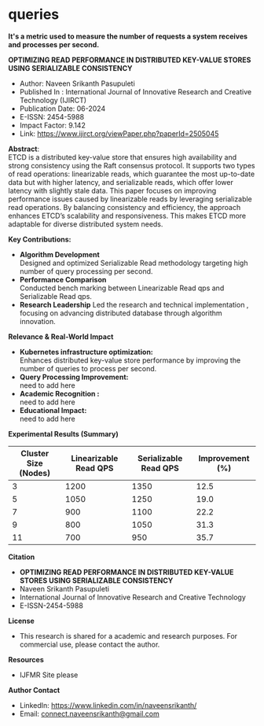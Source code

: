 # queries
**It's a metric used to measure the number of requests a system receives and processes per second.**

**OPTIMIZING READ PERFORMANCE IN DISTRIBUTED KEY-VALUE STORES USING SERIALIZABLE CONSISTENCY**
* Author: Naveen Srikanth Pasupuleti
* Published In : International Journal of Innovative Research and Creative Technology (IJIRCT)
* Publication Date: 06-2024
* E-ISSN: 2454-5988
* Impact Factor: 9.142
* Link: https://www.ijirct.org/viewPaper.php?paperId=2505045

**Abstract**:\
ETCD is a distributed key-value store that ensures high availability and strong consistency using the Raft consensus protocol. It supports two types of read operations: linearizable reads, which guarantee the most up-to-date data but with higher latency, and serializable reads, which offer lower latency with slightly stale data. This paper focuses on improving performance issues caused by linearizable reads by leveraging serializable read operations. By balancing consistency and efficiency, the approach enhances ETCD’s scalability and responsiveness. This makes ETCD more adaptable for diverse distributed system needs.

**Key Contributions:** 
* **Algorithm Development** \
  Designed and optimized Serializable Read methodology targeting high number of query processing per second.
* **Performance Comparison** \
  Conducted bench marking between Linearizable Read qps and Serializable Read qps.
* **Research Leadership**
  Led the research and technical implementation , focusing on advancing distributed database through algorithm innovation.

**Relevance & Real-World Impact**
* **Kubernetes infrastructure optimization:**\
    Enhances distributed key-value store performance by improving the number of queries to process per second.
* **Query Processing Improvement:** \
    need to add here
* **Academic Recognition :** \
    need to add here
* **Educational Impact:** \
    need to add here

**Experimental Results (Summary)**


| Cluster Size (Nodes) | Linearizable Read QPS | Serializable Read QPS | Improvement (%) |
| ---------------------| --------------------- | --------------------- | ----------------|
| 3                    | 1200                  | 1350                  | 12.5            |
| 5                    | 1050                  | 1250                  | 19.0            |
| 7                    | 900                   | 1100                  | 22.2            |
| 9                    | 800                   | 1050                  | 31.3            |
| 11                   | 700                   |  950                  | 35.7            |

**Citation**
* **OPTIMIZING READ PERFORMANCE IN DISTRIBUTED KEY-VALUE STORES USING SERIALIZABLE CONSISTENCY**
*   Naveen Srikanth Pasupuleti
*   International Journal of Innovative Research and Creative Technology
*   E-ISSN-2454-5988

**License**
* This research is shared for a academic and research purposes. For commercial use, please contact the author.

**Resources**
* IJFMR Site please 

**Author Contact** 
  * LinkedIn: https://www.linkedin.com/in/naveensrikanth/
  * Email: connect.naveensrikanth@gmail.com
